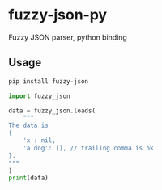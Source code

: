 # fuzzy-json-py

Fuzzy JSON parser, python binding

## Usage

```bash
pip install fuzzy-json
```

```python
import fuzzy_json

data = fuzzy_json.loads(
    """
The data is
{
    'x': nil,
    'a dog': [], // trailing comma is ok
}.
"""
)
print(data)
```
